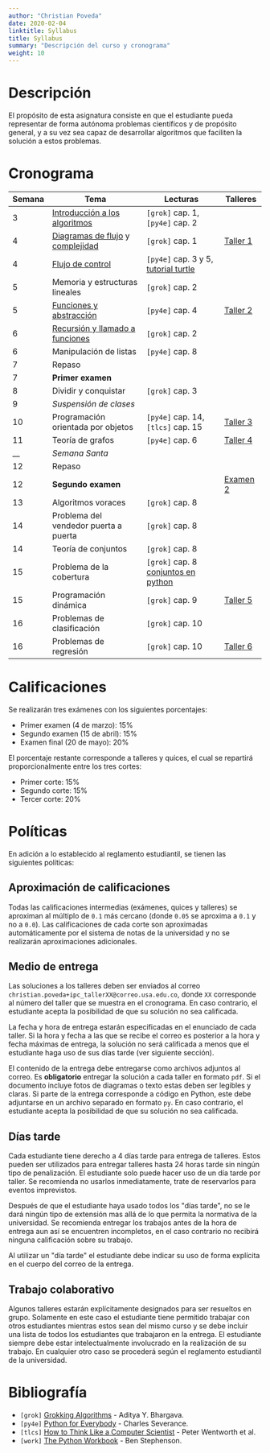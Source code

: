 ```yaml
---
author: "Christian Poveda"
date: 2020-02-04
linktitle: Syllabus
title: Syllabus
summary: "Descripción del curso y cronograma"
weight: 10
---
```


# Descripción

El propósito de esta asignatura consiste en que el estudiante pueda representar
de forma autónoma problemas científicos y de propósito general, y a su vez sea
capaz de desarrollar algoritmos que faciliten la solución a estos problemas.

# Cronograma

Semana  | Tema                                       | Lecturas                                    | Talleres                    |
------- |------------------------------------------- | ------------------------------------------- | --------------------------- |
3       | [Introducción a los algoritmos][1]         | `[grok]` cap. 1, `[py4e]` cap. 2            |                             |
4       | [Diagramas de flujo][2] y [complejidad][3] | `[grok]` cap. 1                             | [Taller 1](../hw/taller01/) |
4       | [Flujo de control][4]                      | `[py4e]` cap. 3 y 5, [tutorial turtle][dwt] |                             |
5       | Memoria y estructuras lineales             | `[grok]` cap. 2                             |                             |
5       | [Funciones y abstracción][5]               | `[py4e]` cap. 4                             | [Taller 2](../hw/taller02/) |
6       | [Recursión y llamado a funciones][6]       | `[grok]` cap. 2                             |                             |
6       | Manipulación de listas                     | `[py4e]` cap. 8                             |                             |
7       | Repaso                                     |                                             |                             |
7       | __Primer examen__                          |                                             |                             |
8       | Dividir y conquistar                       | `[grok]` cap. 3                             |                             |
9       | _Suspensión de clases_                     |                                             |                             |
10      | Programación orientada por objetos         | `[py4e]` cap. 14, `[tlcs]` cap. 15          | [Taller 3](../hw/taller03/) |
11      | Teoría de grafos                           | `[py4e]` cap. 6                             | [Taller 4](../hw/taller04/) |
__      | _Semana Santa_                             |                                             |                             |
12      | Repaso                                     |                                             |                             |
12      | __Segundo examen__                         |                                             | [Examen 2](../hw/examen02/) |
13      | Algoritmos voraces                         | `[grok]` cap. 8                             |                             |
14      | Problema del vendedor puerta a puerta      | `[grok]` cap. 8                             |                             |
14      | Teoría de conjuntos                        | `[grok]` cap. 8                             |                             |
15      | Problema de la cobertura                   | `[grok]` cap. 8 [conjuntos en python][set]  |                             |
15      | Programación dinámica                      | `[grok]` cap. 9                             | [Taller 5](../hw/taller05/) |
16      | Problemas de clasificación                 | `[grok]` cap. 10                            |                             |
16      | Problemas de regresión                     | `[grok]` cap. 10                            | [Taller 6](../hw/taller06/) |

[1]: ../slides/primeros_pasos.pdf
[2]: ../slides/diagramas_de_flujo.pdf
[3]: ../slides/complejidad.pdf
[4]: ../slides/flujo_de_control.pdf
[5]: ../notes/funciones
[6]: ../notes/recursion
[dwt]: https://opentechschool.github.io/python-beginners/en/simple_drawing.html
[set]: https://docs.python.org/3/tutorial/datastructures.html#sets

# Calificaciones

Se realizarán tres exámenes con los siguientes porcentajes:

- Primer examen (4 de marzo): 15%
- Segundo examen (15 de abril): 15%
- Examen final (20 de mayo): 20%

El porcentaje restante corresponde a talleres y quices, el cual se repartirá
proporcionalmente entre los tres cortes:

- Primer corte: 15%
- Segundo corte: 15%
- Tercer corte: 20%

# Políticas

En adición a lo establecido al reglamento estudiantil, se tienen las siguientes
políticas:

## Aproximación de calificaciones

Todas las calificaciones intermedias (exámenes, quices y talleres) se
aproximan al múltiplo de `0.1` más cercano (donde `0.05` se aproxima a `0.1` y
no a `0.0`). Las calificaciones de cada corte son aproximadas automáticamente
por el sistema de notas de la universidad y no
se realizarán aproximaciones adicionales.

## Medio de entrega

Las soluciones a los talleres deben ser enviados al correo
`christian.poveda+ipc_tallerXX@correo.usa.edu.co`, donde `XX` corresponde al número
del taller que se muestra en el cronograma. En caso contrario, el estudiante
acepta la posibilidad de que su solución no sea calificada.

La fecha y hora de entrega estarán especificadas en el enunciado de cada
taller. Si la hora y fecha a las que se recibe el correo es posterior a la hora
y fecha máximas de entrega, la solución no será calificada a menos que el
estudiante haga uso de sus días tarde (ver siguiente sección).

El contenido de la entrega debe entregarse como archivos adjuntos al correo. Es
__obligatorio__ entregar la solución a cada taller en formato `pdf`. Si el
documento incluye fotos de diagramas o texto estas deben ser legibles y claras.
Si parte de la entrega corresponde a código en Python, este debe adjuntarse en
un archivo separado en formato `py`. En caso contrario, el estudiante acepta la
posibilidad de que su solución no sea calificada.

## Días tarde

Cada estudiante tiene derecho a 4 días tarde para entrega de talleres. Estos
pueden ser utilizados para entregar talleres hasta 24 horas tarde sin ningún tipo
de penalización. El estudiante solo puede hacer uso de un día tarde por taller.
Se recomienda no usarlos inmediatamente, trate de reservarlos para eventos
imprevistos.

Después de que el estudiante haya usado todos los "días tarde", no se le dará
ningún tipo de extensión mas allá de lo que permita la normativa de la
universidad. Se recomienda entregar los trabajos antes de la hora de entrega
aun así se encuentren incompletos, en el caso contrario no recibirá ninguna
calificación sobre su trabajo.

Al utilizar un "día tarde" el estudiante debe indicar su uso de forma
explícita en el cuerpo del correo de la entrega.

## Trabajo colaborativo

Algunos talleres estarán explícitamente designados para ser resueltos en grupo.
Solamente en este caso el estudiante tiene permitido trabajar con otros
estudiantes mientras estos sean del mismo curso y se debe incluir una lista de
todos los estudiantes que trabajaron en la entrega. El estudiante siempre debe
estar intelectualmente involucrado en la realización de su trabajo. En
cualquier otro caso se procederá según el reglamento estudiantil de la
universidad.

# Bibliografía

- `[grok]` [Grokking Algorithms](https://www.manning.com/books/grokking-algorithms) - Aditya Y. Bhargava.
- `[py4e]` [Python for Everybody](https://books.trinket.io/pfe/) - Charles Severance.
- `[tlcs]` [How to Think Like a Computer Scientist](http://openbookproject.net/thinkcs/python/english3e/) - Peter Wentworth et al.
- `[work]` [The Python Workbook](https://www.springer.com/gp/book/9783319385617) - Ben Stephenson.
